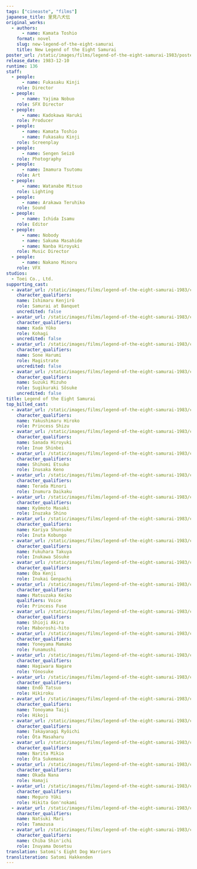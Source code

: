 ```yaml
---
tags: ["cineaste", "films"]
japanese_title: 里見八犬伝
original_works:
  - authors:
      - name: Kamata Toshio
    format: novel
    slug: new-legend-of-the-eight-samurai
    title: New Legend of the Eight Samurai
poster_url: /static/images/films/legend-of-the-eight-samurai-1983/posters/poster.webp
release_date: 1983-12-10
runtime: 136
staff:
  - people:
      - name: Fukasaku Kinji
    role: Director
  - people:
      - name: Yajima Nobuo
    role: SFX Director
  - people:
      - name: Kadokawa Haruki
    role: Producer
  - people:
      - name: Kamata Toshio
      - name: Fukasaku Kinji
    role: Screenplay
  - people:
      - name: Sengen Seizô
    role: Photography
  - people:
      - name: Imamura Tsutomu
    role: Art
  - people:
      - name: Watanabe Mitsuo
    role: Lighting
  - people:
      - name: Arakawa Teruhiko
    role: Sound
  - people:
      - name: Ichida Isamu
    role: Editor
  - people:
      - name: Nobody
      - name: Sakuma Masahide
      - name: Nanba Hiroyuki
    role: Music Director
  - people:
      - name: Nakano Minoru
    role: VFX
studios:
  - Toei Co., Ltd.
supporting_cast:
  - avatar_url: /static/images/films/legend-of-the-eight-samurai-1983/cast-avatars/kenjiro-ishimaru-0.webp
    character_qualifiers:
    name: Ishimaru Kenjirô
    role: Samurai at Banquet
    uncredited: false
  - avatar_url: /static/images/films/legend-of-the-eight-samurai-1983/cast-avatars/yuko-kada-0.webp
    character_qualifiers:
    name: Kada Yûko
    role: Kohagi
    uncredited: false
  - avatar_url: /static/images/films/legend-of-the-eight-samurai-1983/cast-avatars/harumi-sone-0.webp
    character_qualifiers:
    name: Sone Harumi
    role: Magistrate
    uncredited: false
  - avatar_url: /static/images/films/legend-of-the-eight-samurai-1983/cast-avatars/mizuho-suzuki-0.webp
    character_qualifiers:
    name: Suzuki Mizuho
    role: Sugikuraki Sôsuke
    uncredited: false
title: Legend of the Eight Samurai
top_billed_cast:
  - avatar_url: /static/images/films/legend-of-the-eight-samurai-1983/cast-avatars/hiroko-yakushimaru-0.webp
    character_qualifiers:
    name: Yakushimaru Hiroko
    role: Princess Shizu
  - avatar_url: /static/images/films/legend-of-the-eight-samurai-1983/cast-avatars/hiroyuki-sanada-0.webp
    character_qualifiers:
    name: Sanada Hiroyuki
    role: Inue Shinbei
  - avatar_url: /static/images/films/legend-of-the-eight-samurai-1983/cast-avatars/etsuko-shihomi-0.webp
    character_qualifiers:
    name: Shihomi Etsuko
    role: Inusaka Keno
  - avatar_url: /static/images/films/legend-of-the-eight-samurai-1983/cast-avatars/minori-terada-0.webp
    character_qualifiers:
    name: Terada Minori
    role: Inumura Daikaku
  - avatar_url: /static/images/films/legend-of-the-eight-samurai-1983/cast-avatars/masaki-kyomoto-0.webp
    character_qualifiers:
    name: Kyômoto Masaki
    role: Inuzaka Shino
  - avatar_url: /static/images/films/legend-of-the-eight-samurai-1983/cast-avatars/shunsuke-kariya-0.webp
    character_qualifiers:
    name: Kariya Shunsuke
    role: Inuta Kobungo
  - avatar_url: /static/images/films/legend-of-the-eight-samurai-1983/cast-avatars/takuya-fukuhara-0.webp
    character_qualifiers:
    name: Fukuhara Takuya
    role: Inukawa Sôsuke
  - avatar_url: /static/images/films/legend-of-the-eight-samurai-1983/cast-avatars/kenji-oba-0.webp
    character_qualifiers:
    name: Ôba Kenji
    role: Inukai Genpachi
  - avatar_url: /static/images/films/legend-of-the-eight-samurai-1983/cast-avatars/keiko-matsuzaka-0.webp
    character_qualifiers:
    name: Matsuzaka Keiko
    qualifiers: Voice
    role: Princess Fuse
  - avatar_url: /static/images/films/legend-of-the-eight-samurai-1983/cast-avatars/akira-shoji-0.webp
    character_qualifiers:
    name: Shioji Akira
    role: Maboroshi-hito
  - avatar_url: /static/images/films/legend-of-the-eight-samurai-1983/cast-avatars/mamako-yoneyama-0.webp
    character_qualifiers:
    name: Yoneyama Mamako
    role: Funamushi
  - avatar_url: /static/images/films/legend-of-the-eight-samurai-1983/cast-avatars/nagare-hagiwara-0.webp
    character_qualifiers:
    name: Hagiwara Nagare
    role: Yônosuke
  - avatar_url: /static/images/films/legend-of-the-eight-samurai-1983/cast-avatars/tatsuo-endo-0.webp
    character_qualifiers:
    name: Endô Tatsuo
    role: Hikiroku
  - avatar_url: /static/images/films/legend-of-the-eight-samurai-1983/cast-avatars/taiji-tonoyama-0.webp
    character_qualifiers:
    name: Tonoyama Taiji
    role: Hikoji
  - avatar_url: /static/images/films/legend-of-the-eight-samurai-1983/cast-avatars/ryuichi-takayanagi-0.webp
    character_qualifiers:
    name: Takayanagi Ryôichi
    role: Ôta Masaharu
  - avatar_url: /static/images/films/legend-of-the-eight-samurai-1983/cast-avatars/mikio-narita-0.webp
    character_qualifiers:
    name: Narita Mikio
    role: Ôta Sukemasa
  - avatar_url: /static/images/films/legend-of-the-eight-samurai-1983/cast-avatars/nana-okada-0.webp
    character_qualifiers:
    name: Okada Nana
    role: Hamaji
  - avatar_url: /static/images/films/legend-of-the-eight-samurai-1983/cast-avatars/yuki-neguro-0.webp
    character_qualifiers:
    name: Meguro Yûki
    role: Hikita Gon'nokami
  - avatar_url: /static/images/films/legend-of-the-eight-samurai-1983/cast-avatars/mari-natsuki-0.webp
    character_qualifiers:
    name: Natsuki Mari
    role: Tamazusa
  - avatar_url: /static/images/films/legend-of-the-eight-samurai-1983/cast-avatars/shinichi-chiba-0.webp
    character_qualifiers:
    name: Chiba Shin'ichi
    role: Inuyama Dosetsu
translation: Satomi's Eight Dog Warriors
transliteration: Satomi Hakkenden
---
```

